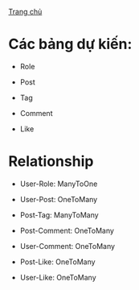 [Trang chủ](/)

# Các bảng dự kiến:


- Role

- Post

- Tag

- Comment

- Like

# Relationship

- User-Role: ManyToOne

- User-Post: OneToMany

- Post-Tag: ManyToMany

- Post-Comment: OneToMany

- User-Comment: OneToMany

- Post-Like: OneToMany

- User-Like: OneToMany
